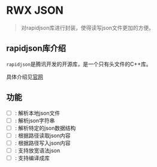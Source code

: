 # RWX JSON

> 对rapidjson库进行封装，使得读写json文件更加的方便。

## rapidjson库介绍

`rapidjson`是腾讯开发的开源库，是一个只有头文件的C++库。

具体介绍见[官网](http://rapidjson.org/zh-cn/)

## 功能

- [ ] : 解析本地json文件
- [ ] : 解析json字符串
- [ ] : 解析特定的json数据结构
- [ ] : 根据路径读取json内容
- [ ] : 根据路径写入json内容
- [ ] : 支持放宽语法json
- [ ] : 支持编译成库